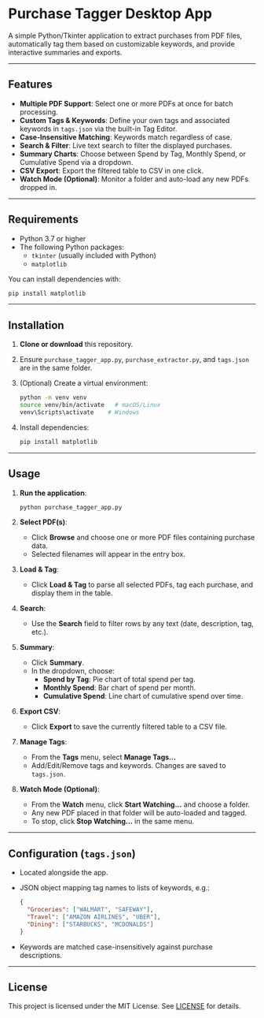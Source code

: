# Purchase Tagger Desktop App

A simple Python/Tkinter application to extract purchases from PDF files, automatically tag them based on customizable keywords, and provide interactive summaries and exports.

---

## Features

- **Multiple PDF Support**: Select one or more PDFs at once for batch processing.
- **Custom Tags & Keywords**: Define your own tags and associated keywords in `tags.json` via the built-in Tag Editor.
- **Case‑Insensitive Matching**: Keywords match regardless of case.
- **Search & Filter**: Live text search to filter the displayed purchases.
- **Summary Charts**: Choose between Spend by Tag, Monthly Spend, or Cumulative Spend via a dropdown.
- **CSV Export**: Export the filtered table to CSV in one click.
- **Watch Mode (Optional)**: Monitor a folder and auto-load any new PDFs dropped in.

---

## Requirements

- Python 3.7 or higher
- The following Python packages:
  - `tkinter` (usually included with Python)
  - `matplotlib`

You can install dependencies with:

```bash
pip install matplotlib
```

---

## Installation

1. **Clone or download** this repository.

2. Ensure `purchase_tagger_app.py`, `purchase_extractor.py`, and `tags.json` are in the same folder.

3. (Optional) Create a virtual environment:

   ```bash
   python -m venv venv
   source venv/bin/activate   # macOS/Linux
   venv\Scripts\activate    # Windows
   ```

4. Install dependencies:

   ```bash
   pip install matplotlib
   ```

---

## Usage

1. **Run the application**:

   ```bash
   python purchase_tagger_app.py
   ```

2. **Select PDF(s)**:

   - Click **Browse** and choose one or more PDF files containing purchase data.
   - Selected filenames will appear in the entry box.

3. **Load & Tag**:

   - Click **Load & Tag** to parse all selected PDFs, tag each purchase, and display them in the table.

4. **Search**:

   - Use the **Search** field to filter rows by any text (date, description, tag, etc.).

5. **Summary**:

   - Click **Summary**.
   - In the dropdown, choose:
     - **Spend by Tag**: Pie chart of total spend per tag.
     - **Monthly Spend**: Bar chart of spend per month.
     - **Cumulative Spend**: Line chart of cumulative spend over time.

6. **Export CSV**:

   - Click **Export** to save the currently filtered table to a CSV file.

7. **Manage Tags**:

   - From the **Tags** menu, select **Manage Tags...**
   - Add/Edit/Remove tags and keywords. Changes are saved to `tags.json`.

8. **Watch Mode (Optional)**:

   - From the **Watch** menu, click **Start Watching...** and choose a folder.
   - Any new PDF placed in that folder will be auto-loaded and tagged.
   - To stop, click **Stop Watching...** in the same menu.

---

## Configuration (`tags.json`)

- Located alongside the app.

- JSON object mapping tag names to lists of keywords, e.g.:

  ```json
  {
    "Groceries": ["WALMART", "SAFEWAY"],
    "Travel": ["AMAZON AIRLINES", "UBER"],
    "Dining": ["STARBUCKS", "MCDONALDS"]
  }
  ```

- Keywords are matched case-insensitively against purchase descriptions.

---

## License

This project is licensed under the MIT License. See [LICENSE](LICENSE) for details.

